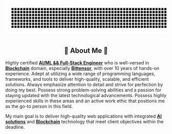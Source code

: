 ![gitartwork](gitartwork.svg)
# <h2 align="center"> 💫  About Me  💫 </h3>

Highly certified **<u>AI/ML && Full-Stack Engineer</u>** who is well-versed in **<u>Blockchain</u>** domain, especially **<u>Bittensor</u>**, with over 10 years of hands-on experience. Adept at utilizing a wide range of programming languages, frameworks, and tools to deliver high-quality, scalable, and efficient solutions. Always emphasize attention to detail and strive for perfection by doing my best. Possess strong problem-solving abilities and a passion for staying updated with the latest technological advancements. 
Possess highly experienced skills in these areas and an active work ethic that positions me as the go-to person in this field. <br>


My main goal is to deliver high-quality web applications with integrated **<u>AI solutions</u>** and **<u>Blockchain</u>** technology that meet client objectives within the deadline.
